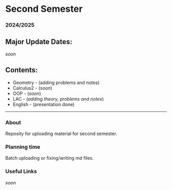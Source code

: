 # Second Semester
### 2024/2025

## Major Update Dates:
*soon*

## Contents:

- Geometry - (adding problems and notes)
- Calculus2 - (*soon*)
- OOP - (*soon*)
- LAC - (*adding theory, problems and notes*)
- English - (presentation done)

---

### About

Reposity for uploading material for second semester.

### Planning time

Batch uploading or fixing/writing md files.

### Useful Links

*soon*
